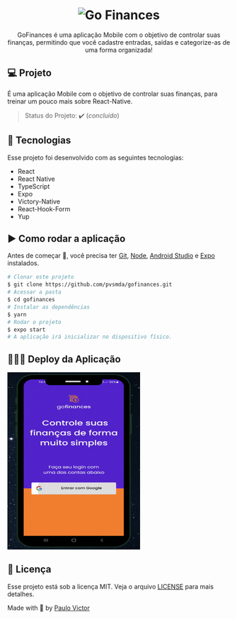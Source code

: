 # <h1 align="center">![Go Finances](https://raw.githubusercontent.com/liverday/gofinances/785a91e367ea3bd19fe482aca9158c5b2e01bffd/.github/logo.svg)</h1>
<p align='center'>GoFinances é uma aplicação Mobile com o objetivo de controlar suas finanças, permitindo que você cadastre entradas, saídas e categorize-as de uma forma organizada!</p>

## 💻 Projeto

 É uma aplicação Mobile com o objetivo de controlar suas finanças, para treinar um pouco mais sobre React-Native.
> Status do Projeto: :heavy_check_mark: (_concluído_)

## 🚀 Tecnologias

Esse projeto foi desenvolvido com as seguintes tecnologias:

- React
- React Native
- TypeScript
- Expo
- Victory-Native
- React-Hook-Form
- Yup

## ▶️ Como rodar a aplicação 

Antes de começar :checkered_flag:, você precisa ter [Git](https://git-scm.com), [Node](https://nodejs.org/en/), [Android Studio](https://developer.android.com/studio?hl=pt&gclid=Cj0KCQjwvLOTBhCJARIsACVldV3Ymb3yPN-YIX5Nzeccknkeb1_i2FL0SgJuNqle5xE3_3iFlCDwxTUaAo9uEALw_wcB&gclsrc=aw.ds) e  [Expo](https://docs.expo.dev/workflow/expo-cli/) instalados.

```bash
# Clonar este projeto
$ git clone https://github.com/pvsmda/gofinances.git
# Acessar a pasta
$ cd gofinances
# Instalar as dependências 
$ yarn
# Rodar o projeto
$ expo start
# A aplicação irá inicializar no dispositivo físico.
```

## 👨🏻‍💻 Deploy da Aplicação

<img src="https://github.com/pvsmda/gofinances/blob/main/Design%20sem%20nome.gif?raw=true" alt="screenshot" width=300px height=400px/>

## 📝 Licença

Esse projeto está sob a licença MIT. Veja o arquivo [LICENSE](.github/LICENSE.md) para mais detalhes.


Made with
💜 by <a href="https://github.com/pvsmda" target="_blank">Paulo Victor</a>
